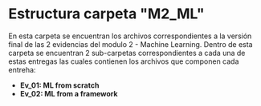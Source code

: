 # Estructura carpeta "M2_ML"
En esta carpeta se encuentran los archivos correspondientes a la versión final de las 2 evidencias del modulo 2 - Machine Learning. Dentro de esta carpeta se encuentran 2 sub-carpetas correspondientes a cada una de estas entregas las cuales contienen los archivos que componen cada entreha:

 * **Ev_01: ML from scratch**
 * **Ev_02: ML from a framework** 
